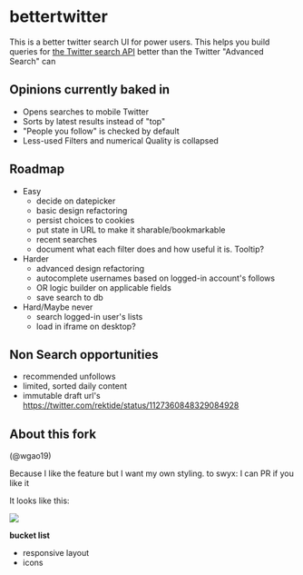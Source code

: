 # bettertwitter

This is a better twitter search UI for power users. This helps you build queries for [the Twitter search API](/DOCS.md) better than the Twitter "Advanced Search" can

## Opinions currently baked in

- Opens searches to mobile Twitter
- Sorts by latest results instead of "top"
- "People you follow" is checked by default
- Less-used Filters and numerical Quality is collapsed

## Roadmap

- Easy
  - decide on datepicker
  - basic design refactoring
  - persist choices to cookies
  - put state in URL to make it sharable/bookmarkable
  - recent searches
  - document what each filter does and how useful it is. Tooltip?
- Harder
  - advanced design refactoring
  - autocomplete usernames based on logged-in account's follows
  - OR logic builder on applicable fields
  - save search to db
- Hard/Maybe never
  - search logged-in user's lists
  - load in iframe on desktop?
 

## Non Search opportunities

- recommended unfollows
- limited, sorted daily content
- immutable draft url's https://twitter.com/rektide/status/1127360848329084928

## About this fork

(@wgao19)

Because I like the feature but I want my own styling. to swyx: I can PR if you like it

It looks like this:

![](https://i.imgur.com/RefVXlk.png)

**bucket list**

- responsive layout
- icons
